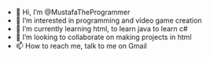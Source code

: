 - 👋 Hi, I’m @MustafaTheProgrammer
- 👀 I’m interested in programming and video game creation
- 🌱 I’m currently learning html, to learn java to learn c#
- 💞️ I’m looking to collaborate on making projects in html
- 📫 How to reach me, talk to me on Gmail

<!---
MustafaTheProgrammer/MustafaTheProgrammer is a ✨ special ✨ repository because its `README.md` (this file) appears on your GitHub profile.
You can click the Preview link to take a look at your changes.
--->

